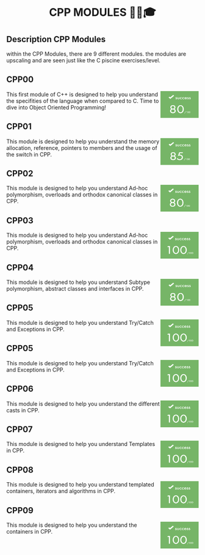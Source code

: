 # <h1 align="center">CPP MODULES ✍🏼️🎓</h1>

<h2>Description CPP Modules</h2>
<p>within the CPP Modules, there are 9 different modules. the modules are upscaling and are seen just like the C piscine exercises/level.</p>

<h2>CPP00</h2>
<p><img align="right" src="./CPP_pdf_and_img/CPP_module_00.png" alt="Score" width="100" height="70"></p>
<p>This first module of C++ is designed to help you understand the specifities of the language when compared to C. Time to dive into Object Oriented Programming!</p>

<h2>CPP01</h2>
<p><img align="right" src="./CPP_pdf_and_img/CPP_module_01.png" alt="Score" width="100" height="70"></p>
<p>This module is designed to help you understand the memory allocation, reference, pointers to members and the usage of the switch in CPP.</p>

<h2>CPP02</h2>
<p><img align="right" src="./CPP_pdf_and_img/CPP_module_02.png" alt="Score" width="100" height="70"></p>
<p>This module is designed to help you understand Ad-hoc polymorphism, overloads and orthodox canonical classes in CPP.</p>

<h2>CPP03</h2>
<p><img align="right" src="./CPP_pdf_and_img/CPP_module_03.png" alt="Score" width="100" height="70"></p>
<p>This module is designed to help you understand Ad-hoc polymorphism, overloads and orthodox canonical classes in CPP.</p>

<h2>CPP04</h2>
<p><img align="right" src="./CPP_pdf_and_img/CPP_module_04.png" alt="Score" width="100" height="70"></p>
<p>This module is designed to help you understand Subtype polymorphism, abstract classes and interfaces in CPP.</p>

<h2>CPP05</h2>
<p><img align="right" src="./CPP_pdf_and_img/CPP_module_05.png" alt="Score" width="100" height="70"></p>
<p>This module is designed to help you understand Try/Catch and Exceptions in CPP.</p>

<h2>CPP05</h2>
<p><img align="right" src="./CPP_pdf_and_img/CPP_module_05.png" alt="Score" width="100" height="70"></p>
<p>This module is designed to help you understand Try/Catch and Exceptions in CPP.</p>

<h2>CPP06</h2>
<p><img align="right" src="./CPP_pdf_and_img/CPP_module_06.png" alt="Score" width="100" height="70"></p>
<p>This module is designed to help you understand the different casts in CPP.</p>

<h2>CPP07</h2>
<p><img align="right" src="./CPP_pdf_and_img/CPP_module_07.png" alt="Score" width="100" height="70"></p>
<p>This module is designed to help you understand Templates in CPP.</p>

<h2>CPP08</h2>
<p><img align="right" src="./CPP_pdf_and_img/CPP_module_08.png" alt="Score" width="100" height="70"></p>
<p>This module is designed to help you understand templated containers, iterators and algorithms in CPP.</p>

<h2>CPP09</h2>
<p><img align="right" src="./CPP_pdf_and_img/CPP_module_09.png" alt="Score" width="100" height="70"></p>
<p>This module is designed to help you understand the containers in CPP. </p>
